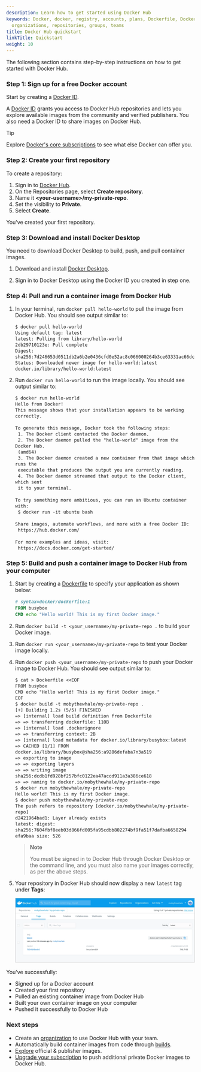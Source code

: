 ```yaml
---
description: Learn how to get started using Docker Hub
keywords: Docker, docker, registry, accounts, plans, Dockerfile, Docker Hub, accounts,
  organizations, repositories, groups, teams
title: Docker Hub quickstart
linkTitle: Quickstart
weight: 10
---
```


The following section contains step-by-step instructions on how to get started with Docker Hub.

### Step 1: Sign up for a free Docker account

Start by creating a [Docker ID](https://hub.docker.com/signup).

A [Docker ID](../accounts/create-account.md) grants you access to Docker Hub repositories and lets you explore available images from the community and verified publishers. You also need a Docker ID to share images on Docker Hub.

> [!TIP]
>
> Explore [Docker's core subscriptions](https://www.docker.com/pricing/) to see what else Docker can offer you.

### Step 2: Create your first repository

To create a repository:

1. Sign in to [Docker Hub](https://hub.docker.com).
2. On the Repositories page, select **Create repository**.
3. Name it **&lt;your-username&gt;/my-private-repo**.
4. Set the visibility to **Private**.
5. Select **Create**.

You've created your first repository.

### Step 3: Download and install Docker Desktop

You need to download Docker Desktop to build, push, and pull container images.

1. Download and install [Docker Desktop](../desktop/index.md).

2. Sign in to Docker Desktop using the Docker ID you created in step one.

### Step 4: Pull and run a container image from Docker Hub

1. In your terminal, run `docker pull hello-world` to pull the image from Docker Hub. You should see output similar to:

   ```console
   $ docker pull hello-world
   Using default tag: latest
   latest: Pulling from library/hello-world
   2db29710123e: Pull complete
   Digest:   sha256:7d246653d0511db2a6b2e0436cfd0e52ac8c066000264b3ce63331ac66dca625
   Status: Downloaded newer image for hello-world:latest
   docker.io/library/hello-world:latest
   ```

2. Run `docker run hello-world` to run the image locally. You should see output similar to:

    ```console
    $ docker run hello-world
    Hello from Docker!
    This message shows that your installation appears to be working correctly.

    To generate this message, Docker took the following steps:
     1. The Docker client contacted the Docker daemon.
     2. The Docker daemon pulled the "hello-world" image from the Docker Hub.
     (amd64)
     3. The Docker daemon created a new container from that image which runs the
     executable that produces the output you are currently reading.
     4. The Docker daemon streamed that output to the Docker client, which sent
     it to your terminal.

    To try something more ambitious, you can run an Ubuntu container with:
     $ docker run -it ubuntu bash

    Share images, automate workflows, and more with a free Docker ID:
     https://hub.docker.com/

    For more examples and ideas, visit:
     https://docs.docker.com/get-started/
    ```

### Step 5: Build and push a container image to Docker Hub from your computer

1. Start by creating a [Dockerfile](../../reference/dockerfile.md) to specify your application as shown below:

   ```dockerfile
   # syntax=docker/dockerfile:1
   FROM busybox
   CMD echo "Hello world! This is my first Docker image."
   ```

2. Run `docker build -t <your_username>/my-private-repo .` to build your Docker
   image.

3. Run `docker run <your_username>/my-private-repo` to test your
Docker image locally.

4. Run `docker push <your_username>/my-private-repo` to push your Docker image to Docker Hub. You should see output similar to:

   ```console
   $ cat > Dockerfile <<EOF
   FROM busybox
   CMD echo "Hello world! This is my first Docker image."
   EOF
   $ docker build -t mobythewhale/my-private-repo .
   [+] Building 1.2s (5/5) FINISHED
   => [internal] load build definition from Dockerfile
   => => transferring dockerfile: 110B
   => [internal] load .dockerignore
   => => transferring context: 2B
   => [internal] load metadata for docker.io/library/busybox:latest
   => CACHED [1/1] FROM docker.io/library/busybox@sha256:a9286defaba7n3a519
   => exporting to image
   => => exporting layers
   => => writing image sha256:dcdb1fd928bf257bfc0122ea47accd911a3a386ce618
   => => naming to docker.io/mobythewhale/my-private-repo
   $ docker run mobythewhale/my-private-repo
   Hello world! This is my first Docker image.
   $ docker push mobythewhale/my-private-repo
   The push refers to repository [docker.io/mobythewhale/my-private-repo]
   d2421964bad1: Layer already exists
   latest: digest: sha256:7604fbf8eeb03d866fd005fa95cdbb802274bf9fa51f7dafba6658294
   efa9baa size: 526
   ```

    >**Note**
    >
    > You must be signed in to Docker Hub through Docker Desktop or the command line, and you must also name your images correctly, as per the above steps.

5. Your repository in Docker Hub should now display a new `latest` tag under **Tags**:

    ![Tag created](images/index-tag.webp)

You've successfully:

- Signed up for a Docker account
- Created your first repository
- Pulled an existing container image from Docker Hub
- Built your own container image on your computer
- Pushed it successfully to Docker Hub

### Next steps

- Create an [organization](../admin/organization/orgs.md) to use Docker Hub with your team.
- Automatically build container images from code through [builds](builds/index.md).
- [Explore](https://hub.docker.com/explore) official & publisher images.
- [Upgrade your subscription](https://www.docker.com/pricing) to push additional private Docker images to
Docker Hub.
